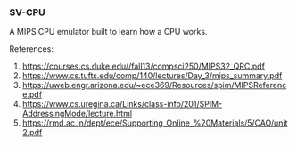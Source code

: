 ### SV-CPU


A MIPS CPU emulator built to learn how a CPU works. 

References:
1. https://courses.cs.duke.edu//fall13/compsci250/MIPS32_QRC.pdf
2. https://www.cs.tufts.edu/comp/140/lectures/Day_3/mips_summary.pdf
3. https://uweb.engr.arizona.edu/~ece369/Resources/spim/MIPSReference.pdf
4. https://www.cs.uregina.ca/Links/class-info/201/SPIM-AddressingMode/lecture.html
5. https://rmd.ac.in/dept/ece/Supporting_Online_%20Materials/5/CAO/unit2.pdf

